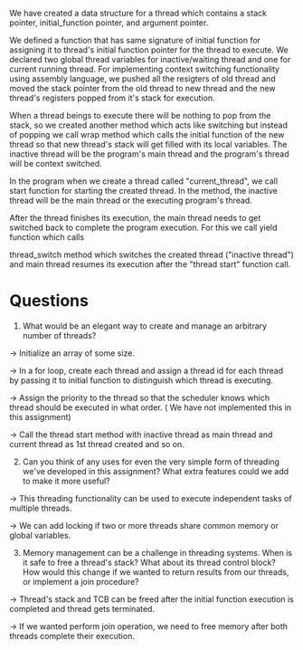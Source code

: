 

We have created a data structure for a thread which contains a stack pointer, initial_function pointer, and argument pointer. 

We defined a function that has same signature of initial function for assigning it to thread's initial function pointer for the thread   to execute. We declared two global thread variables for inactive/waiting thread and one for current running thread. For implementing context switching functionality using assembly language, we pushed all the resigters of old thread and moved the stack pointer from the old thread to new thread and the new thread's registers popped from it's stack for execution. 
  
  When a thread beings to execute there will be nothing to pop from the stack, so we created another method which acts like switching but instead of popping we call wrap method which calls the initial function of the new thread so that new thread's stack will get filled with its local variables. The inactive thread will be the program's main thread and the program's thread will be context switched. 

 In the program when we create a thread called "current_thread", we call start function for starting the created thread. In the method, 
 the inactive thread will be the main thread or the executing program's thread.

 After the thread finishes its execution, the main thread needs to get switched back to complete the program execution. For this we call yield function which calls
 
 thread_switch method which switches the created thread ("inactive thread") and main thread resumes its execution after the "thread start" function call.

 
# Questions

1) What would be an elegant way to create and manage an arbitrary number of threads?
 
 -> Initialize an array of some size. 
 
 -> In a for loop, create each thread and assign a thread id for each thread by passing it to initial function to distinguish which thread is executing.
 
 -> Assign the priority to the thread so that the scheduler knows which thread should be executed in what order. ( We have not implemented this in this assignment)
 
 -> Call the thread start method with inactive thread as main thread and current thread as 1st thread created and so on.


2) Can you think of any uses for even the very simple form of threading we've developed in this assignment? What extra features could we add to make it more useful?
 
 -> This threading functionality can be used to execute independent tasks of multiple threads. 

 -> We can add locking if two or more threads share common memory or global variables. 
 
3) Memory management can be a challenge in threading systems. When is it safe to free a thread's stack? What about its thread control block? How would this change if we wanted to return results from our threads, or implement a join procedure?
 
 -> Thread's stack and TCB can be freed after the initial function execution is completed and thread gets terminated.

 -> If we wanted perform join operation, we need to free memory after both threads complete their execution.


